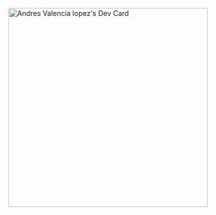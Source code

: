 <a href="https://app.daily.dev/isrfelipes2i"><img src="https://api.daily.dev/devcards/1e816e335f254b89903899b642bc57bb.png?r=lpn" width="400" alt="Andres Valencia lopez's Dev Card"/></a>
